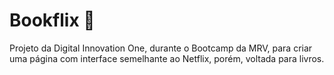 # Bookflix :book:
Projeto da Digital Innovation One, durante o Bootcamp da MRV, para criar uma página com interface semelhante ao Netflix, porém, voltada para livros.

